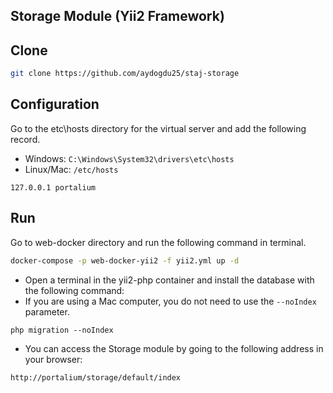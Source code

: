 ## Storage Module (Yii2 Framework)

## Clone
```bash
git clone https://github.com/aydogdu25/staj-storage
```
## Configuration
Go to the etc\hosts directory for the virtual server and add the following record.
- Windows: ``C:\Windows\System32\drivers\etc\hosts``
- Linux/Mac: ``/etc/hosts``
```
127.0.0.1 portalium
```
## Run
Go to web-docker directory and run the following command in terminal.
```bash
docker-compose -p web-docker-yii2 -f yii2.yml up -d
```
- Open a terminal in the yii2-php container and install the database with the following command:
- If you are using a Mac computer, you do not need to use the ``--noIndex`` parameter.
```
php migration --noIndex
```
- You can access the Storage module by going to the following address in your browser:
```
http://portalium/storage/default/index
```
